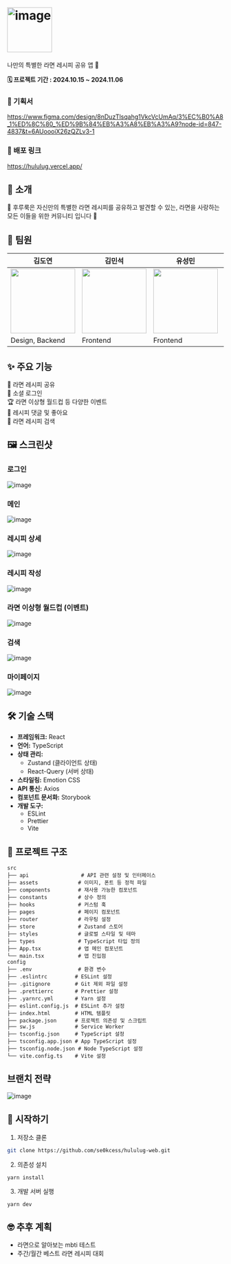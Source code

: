 <h1><img width="104" alt="image" src="https://github.com/user-attachments/assets/cf5bdd19-edaf-4af8-96b8-6a8842d06bb5"></h1>

나만의 특별한 라면 레시피 공유 앱 🍥

<p>
<strong>🗓️ 프로젝트 기간 : 2024.10.15 ~ 2024.11.06</strong>
</p>

### 📑 기획서

https://www.figma.com/design/8nDuzTlsqahg1VkcVcUmAq/3%EC%B0%A8_1%ED%8C%80_%ED%9B%84%EB%A3%A8%EB%A3%A9?node-id=847-4837&t=6AUoooiX26zQZLv3-1

### 📎 배포 링크

https://hululug.vercel.app/

## 📖 소개

🍜 후루룩은 자신만의 특별한 라면 레시피를 공유하고 발견할 수 있는, 라면을 사랑하는 모든 이들을 위한 커뮤니티 입니다 🍜

## 👫 팀원

| 김도연                                                                                                                 | 김민석                                                                                                                 | 유성민                                                                                                                 | 윤석준                                                                                                                 |
| ---------------------------------------------------------------------------------------------------------------------- | ---------------------------------------------------------------------------------------------------------------------- | ---------------------------------------------------------------------------------------------------------------------- | ---------------------------------------------------------------------------------------------------------------------- |
| <img src="https://github.com/user-attachments/assets/b0a88dbc-3f5b-4c92-ab4f-eb685f083ecc" width="150" height="150" /> | <img src="https://github.com/user-attachments/assets/b2eef603-5658-42c6-88a6-03326fd66541" width="150" height="150" /> | <img src="https://github.com/user-attachments/assets/8f5b3136-0203-4a34-8588-4c84d6103146" width="150" height="150" /> | <img src="https://github.com/user-attachments/assets/b51c7ead-2419-4807-8d18-0f41af8439c1" width="150" height="150" /> |
| Design, Backend                                                                                                        | Frontend                                                                                                               | Frontend                                                                                                               | Backend                                                                                                                |

## ✨ 주요 기능

🍜 라면 레시피 공유 <br />
👥 소셜 로그인 <br />
🏆 라면 이상형 월드컵 등 다양한 이벤트 <br />
💬 레시피 댓글 및 좋아요 <br />
📱 라면 레시피 검색

## 🖼 스크린샷

### 로그인

![image](https://github.com/user-attachments/assets/4c5a96d8-7888-403a-a624-1e18ae5be885)

### 메인

![image](https://github.com/user-attachments/assets/9cb5a8a0-feb1-4290-bf4a-6a09465d2a36)

### 레시피 상세

![image](https://github.com/user-attachments/assets/3c3ed1b1-fd8b-44d2-bea2-2093fdac98f6)

### 레시피 작성

![image](https://github.com/user-attachments/assets/a08433e5-5652-4d39-8522-e58ab92b4672)

### 라면 이상형 월드컵 (이벤트)

![image](https://github.com/user-attachments/assets/1323ffdb-a072-4e60-aad3-6b4c40f7571c)

### 검색

![image](https://github.com/user-attachments/assets/438a9b3e-d29e-4d94-ac37-1ec6c06f7226)

### 마이페이지

![image](https://github.com/user-attachments/assets/8317efa1-cc54-4b5f-8fb1-e2564de6b69b)

## 🛠 기술 스택

- **프레임워크:** React
- **언어:** TypeScript
- **상태 관리:**
  - Zustand (클라이언트 상태)
  - React-Query (서버 상태)
- **스타일링:** Emotion CSS
- **API 통신:** Axios
- **컴포넌트 문서화:** Storybook
- **개발 도구:**
  - ESLint
  - Prettier
  - Vite

## 📁 프로젝트 구조

```
src
├── api                 # API 관련 설정 및 인터페이스
├── assets             # 이미지, 폰트 등 정적 파일
├── components         # 재사용 가능한 컴포넌트
├── constants          # 상수 정의
├── hooks              # 커스텀 훅
├── pages              # 페이지 컴포넌트
├── router             # 라우팅 설정
├── store              # Zustand 스토어
├── styles             # 글로벌 스타일 및 테마
├── types              # TypeScript 타입 정의
├── App.tsx            # 앱 메인 컴포넌트
└── main.tsx           # 앱 진입점
config
├── .env               # 환경 변수
├── .eslintrc         # ESLint 설정
├── .gitignore        # Git 제외 파일 설정
├── .prettierrc       # Prettier 설정
├── .yarnrc.yml       # Yarn 설정
├── eslint.config.js  # ESLint 추가 설정
├── index.html        # HTML 템플릿
├── package.json      # 프로젝트 의존성 및 스크립트
├── sw.js             # Service Worker
├── tsconfig.json     # TypeScript 설정
├── tsconfig.app.json # App TypeScript 설정
├── tsconfig.node.json # Node TypeScript 설정
└── vite.config.ts    # Vite 설정
```

## 브랜치 전략
![image](https://github.com/user-attachments/assets/64ad337c-8584-4c7c-b450-84566047b9bd)

## 🚀 시작하기

1. 저장소 클론

```bash
git clone https://github.com/se0kcess/hululug-web.git
```

2. 의존성 설치

```
yarn install
```

3. 개발 서버 실행

```
yarn dev
```

## 🤓 추후 계획

- 라면으로 알아보는 mbti 테스트
- 주간/월간 베스트 라면 레시피 대회
